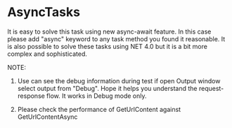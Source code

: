 # AsyncTasks
It is easy to solve this task using new async-await feature. In this case please add "async" keyword 
to any task method you found it reasonable. It is also possible to solve these tasks using NET 4.0 but it is a 
bit more complex and sophisticated.

NOTE:

1.	Use can see the debug information during test if open Output window select output from "Debug". Hope it 
	helps you understand the request-response flow. It works in Debug mode only.

2.	Please check the performance of GetUrlContent against GetUrlContentAsync
